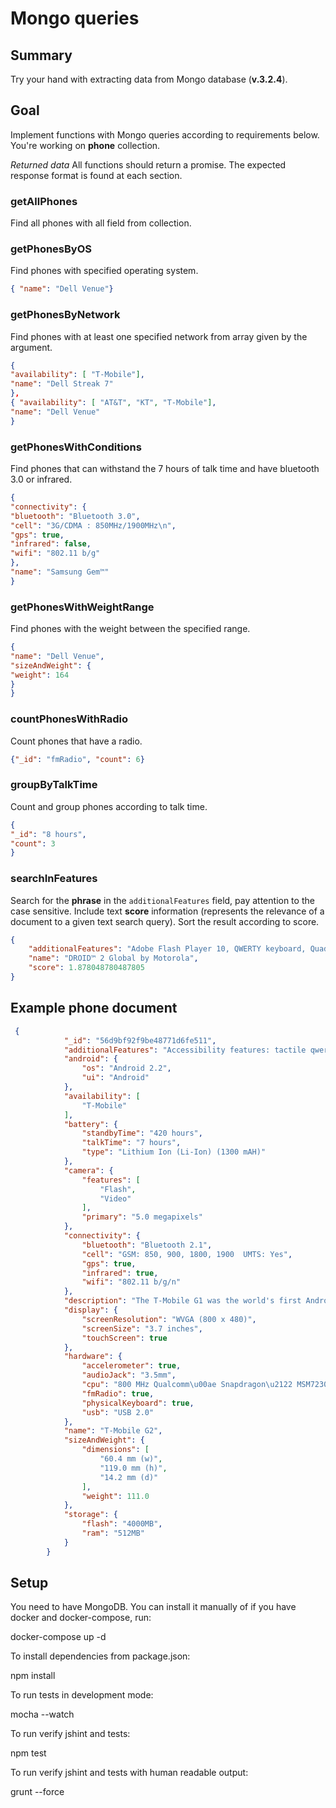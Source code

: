 # Mongo queries

## Summary
Try your hand with extracting data from Mongo database (**v.3.2.4**).

## Goal
Implement functions with Mongo queries according to requirements below. You're working on **phone** collection.

*Returned data*
All functions should return a promise. The expected response format is found at each section.

### getAllPhones
Find all phones with all field from collection.

### getPhonesByOS
Find phones with specified operating system.

```json
{ "name": "Dell Venue"}
```

### getPhonesByNetwork
Find phones with at least one specified network from array given by the argument.

```json
{
"availability": [ "T-Mobile"],
"name": "Dell Streak 7"
},
{ "availability": [ "AT&T", "KT", "T-Mobile"],
"name": "Dell Venue"
}
```

### getPhonesWithConditions
Find phones that can withstand the 7 hours of talk time and have bluetooth 3.0 or infrared.

```json
{
"connectivity": {
"bluetooth": "Bluetooth 3.0",
"cell": "3G/CDMA : 850MHz/1900MHz\n",
"gps": true,
"infrared": false,
"wifi": "802.11 b/g"
},
"name": "Samsung Gem™"
}

```
### getPhonesWithWeightRange
Find phones with the weight between the specified range.

```json
{
"name": "Dell Venue",
"sizeAndWeight": {
"weight": 164
}
}
```

### countPhonesWithRadio
Count phones that have a radio.

```json
{"_id": "fmRadio", "count": 6}
```

### groupByTalkTime
Count and group phones according to talk time.

```json
{
"_id": "8 hours",
"count": 3
}
```

### searchInFeatures
Search for the **phrase** in the `additionalFeatures` field, pay attention to the case sensitive. Include text **score** information (represents the relevance of a document to a given text search query). Sort the result according to score.

```json
{
    "additionalFeatures": "Adobe Flash Player 10, QWERTY keyboard, Quadband GSM Worldphone, Advance Business Security, QWERTY keyboard, Complex Password Secure, QWERTY keyboard, Review & Edit Documents with Quick Office, Personal 3G Mobile Hotspot for up to 5 WiFi enabled Devices, Advanced Social Networking brings all social content into a single homescreen widget",
    "name": "DROID™ 2 Global by Motorola",
    "score": 1.878048780487805
}
```

## Example phone document

```json
 {
            "_id": "56d9bf92f9be48771d6fe511",
            "additionalFeatures": "Accessibility features: tactile qwerty trackpad.",
            "android": {
                "os": "Android 2.2",
                "ui": "Android"
            },
            "availability": [
                "T-Mobile"
            ],
            "battery": {
                "standbyTime": "420 hours",
                "talkTime": "7 hours",
                "type": "Lithium Ion (Li-Ion) (1300 mAH)"
            },
            "camera": {
                "features": [
                    "Flash",
                    "Video"
                ],
                "primary": "5.0 megapixels"
            },
            "connectivity": {
                "bluetooth": "Bluetooth 2.1",
                "cell": "GSM: 850, 900, 1800, 1900  UMTS: Yes",
                "gps": true,
                "infrared": true,
                "wifi": "802.11 b/g/n"
            },
            "description": "The T-Mobile G1 was the world's first Android-powered phone.",
            "display": {
                "screenResolution": "WVGA (800 x 480)",
                "screenSize": "3.7 inches",
                "touchScreen": true
            },
            "hardware": {
                "accelerometer": true,
                "audioJack": "3.5mm",
                "cpu": "800 MHz Qualcomm\u00ae Snapdragon\u2122 MSM7230",
                "fmRadio": true,
                "physicalKeyboard": true,
                "usb": "USB 2.0"
            },
            "name": "T-Mobile G2",
            "sizeAndWeight": {
                "dimensions": [
                    "60.4 mm (w)",
                    "119.0 mm (h)",
                    "14.2 mm (d)"
                ],
                "weight": 111.0
            },
            "storage": {
                "flash": "4000MB",
                "ram": "512MB"
            }
        }
```

## Setup
You need to have MongoDB. You can install it manually of if you have docker and docker-compose, run:

docker-compose up -d

To install dependencies from package.json:

npm install

To run tests in development mode:

mocha --watch

To run verify jshint and tests:

npm test

To run verify jshint and tests with human readable output:

grunt --force
